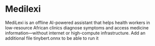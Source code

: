 # Medilexi
MediLexi is an offline AI-powered assistant that helps health workers in low-resource African clinics diagnose symptoms and access medicine information—without internet or high-compute infrastructure.
Add an additional file tinybert.onnx to be able to run it
